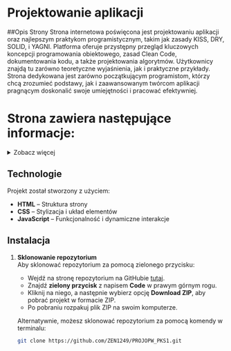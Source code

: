 # Projektowanie aplikacji

##Opis Strony
Strona internetowa poświęcona jest projektowaniu aplikacji oraz najlepszym praktykom programistycznym, takim jak zasady KISS, DRY, SOLID, i YAGNI. Platforma oferuje przystępny przegląd kluczowych koncepcji programowania obiektowego, zasad Clean Code, dokumentowania kodu, a także projektowania algorytmów. Użytkownicy znajdą tu zarówno teoretyczne wyjaśnienia, jak i praktyczne przykłady. Strona dedykowana jest zarówno początkującym programistom, którzy chcą zrozumieć podstawy, jak i zaawansowanym twórcom aplikacji pragnącym doskonalić swoje umiejętności i pracować efektywniej.

# Strona zawiera następujące informacje:
<details>
  <summary>Zobacz więcej</summary>

1. Dobre praktyki związane z programowaniem obiektowym
   - Przykłady praktycznego zastosowania zasad obiektowości
2. Clean Code
   - KISS (Keep It Simple, Stupid) – unikanie zbędnej złożoności
   - DRY (Don’t Repeat Yourself) – eliminacja duplikacji kodu
   - YAGNI (You Aren’t Gonna Need It) – minimalizacja niepotrzebnych funkcji
   - SOLID – zasady projektowania obiektowego
   - Inne niepisane zasady
3. Dokumentowanie kodu
4. Algorytmy
   - Definicja i znaczenie algorytmu
   - Projektowanie algorytmów:
      - Zasada „dziel i zwyciężaj”
      - Lista kroków
      - Pseudokod
      - Drzewo decyzyjne
      - Schemat blokowy
      - Złożoność obliczeniowa
      - Rekurencja
   - Przykładowe algorytmy:
      - Sortowanie
      - Wyszukiwanie binarne
      - Algorytm szyfrujący ROT-13
      - Algorytmy heurystyczne
5. Projektowanie klas (UML)

</details>

## Technologie

Projekt został stworzony z użyciem:

- **HTML** – Struktura strony
- **CSS** – Stylizacja i układ elementów
- **JavaScript** – Funkcjonalność i dynamiczne interakcje

## Instalacja

1. **Sklonowanie repozytorium**  
   Aby sklonować repozytorium za pomocą zielonego przycisku:
   - Wejdź na stronę repozytorium na GitHubie [tutaj](https://github.com/ZEN1249/PROJOPW_PKS1).
   - Znajdź **zielony przycisk** z napisem **Code** w prawym górnym rogu.
   - Kliknij na niego, a następnie wybierz opcję **Download ZIP**, aby pobrać projekt w formacie ZIP.
   - Po pobraniu rozpakuj plik ZIP na swoim komputerze.

   Alternatywnie, możesz sklonować repozytorium za pomocą komendy w terminalu:
   ```bash
   git clone https://github.com/ZEN1249/PROJOPW_PKS1.git
